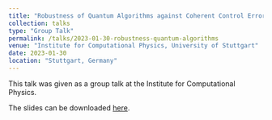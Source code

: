 ```yaml
---
title: "Robustness of Quantum Algorithms against Coherent Control Errors"
collection: talks
type: "Group Talk"
permalink: /talks/2023-01-30-robustness-quantum-algorithms
venue: "Institute for Computational Physics, University of Stuttgart"
date: 2023-01-30
location: "Stuttgart, Germany"
---
```


This talk was given as a group talk at the Institute for Computational Physics.

The slides can be downloaded [here](https://daniel-fink-de.github.io/files/2023-01-30-robustness-quantum-algorithms.pdf).